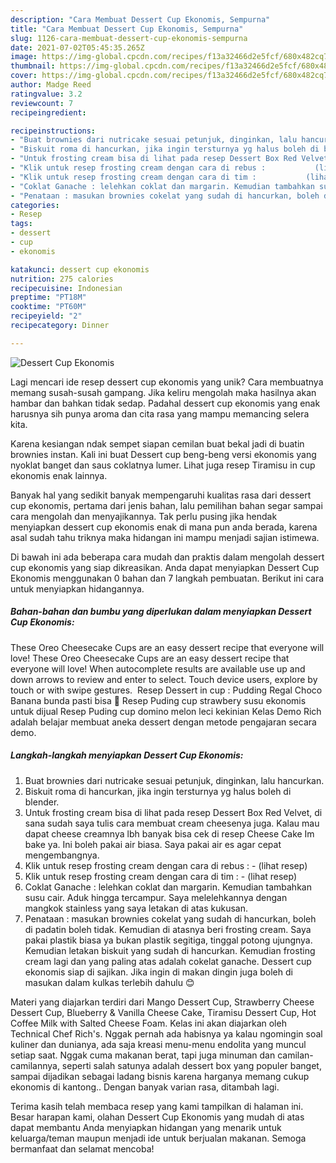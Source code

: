 ```yaml
---
description: "Cara Membuat Dessert Cup Ekonomis, Sempurna"
title: "Cara Membuat Dessert Cup Ekonomis, Sempurna"
slug: 1126-cara-membuat-dessert-cup-ekonomis-sempurna
date: 2021-07-02T05:45:35.265Z
image: https://img-global.cpcdn.com/recipes/f13a32466d2e5fcf/680x482cq70/dessert-cup-ekonomis-foto-resep-utama.jpg
thumbnail: https://img-global.cpcdn.com/recipes/f13a32466d2e5fcf/680x482cq70/dessert-cup-ekonomis-foto-resep-utama.jpg
cover: https://img-global.cpcdn.com/recipes/f13a32466d2e5fcf/680x482cq70/dessert-cup-ekonomis-foto-resep-utama.jpg
author: Madge Reed
ratingvalue: 3.2
reviewcount: 7
recipeingredient:

recipeinstructions:
- "Buat brownies dari nutricake sesuai petunjuk, dinginkan, lalu hancurkan."
- "Biskuit roma di hancurkan, jika ingin tersturnya yg halus boleh di blender."
- "Untuk frosting cream bisa di lihat pada resep Dessert Box Red Velvet, di sana sudah saya tulis cara membuat cream cheesenya juga. Kalau mau dapat cheese creamnya lbh banyak bisa cek di resep Cheese Cake Im bake ya. Ini boleh pakai air biasa. Saya pakai air es agar cepat mengembangnya."
- "Klik untuk resep frosting cream dengan cara di rebus :           (lihat resep)"
- "Klik untuk resep frosting cream dengan cara di tim :           (lihat resep)"
- "Coklat Ganache : lelehkan coklat dan margarin. Kemudian tambahkan susu cair. Aduk hingga tercampur. Saya melelehkannya dengan mangkok stainless yang saya letakan di atas kukusan."
- "Penataan : masukan brownies cokelat yang sudah di hancurkan, boleh di padatin boleh tidak. Kemudian di atasnya beri frosting cream. Saya pakai plastik biasa ya bukan plastik segitiga, tinggal potong ujungnya. Kemudian letakan biskuit yang sudah di hancurkan. Kemudian frosting cream lagi dan yang paling atas adalah cokelat ganache. Dessert cup ekonomis siap di sajikan. Jika ingin di makan dingin juga boleh di masukan dalam kulkas terlebih dahulu 😊"
categories:
- Resep
tags:
- dessert
- cup
- ekonomis

katakunci: dessert cup ekonomis 
nutrition: 275 calories
recipecuisine: Indonesian
preptime: "PT18M"
cooktime: "PT60M"
recipeyield: "2"
recipecategory: Dinner

---
```



![Dessert Cup Ekonomis](https://img-global.cpcdn.com/recipes/f13a32466d2e5fcf/680x482cq70/dessert-cup-ekonomis-foto-resep-utama.jpg)

Lagi mencari ide resep dessert cup ekonomis yang unik? Cara membuatnya memang susah-susah gampang. Jika keliru mengolah maka hasilnya akan hambar dan bahkan tidak sedap. Padahal dessert cup ekonomis yang enak harusnya sih punya aroma dan cita rasa yang mampu memancing selera kita.

Karena kesiangan ndak sempet siapan cemilan buat bekal jadi di buatin brownies instan. Kali ini buat Dessert cup beng-beng versi ekonomis yang nyoklat banget dan saus coklatnya lumer. Lihat juga resep Tiramisu in cup ekonomis enak lainnya.

Banyak hal yang sedikit banyak mempengaruhi kualitas rasa dari dessert cup ekonomis, pertama dari jenis bahan, lalu pemilihan bahan segar sampai cara mengolah dan menyajikannya. Tak perlu pusing jika hendak menyiapkan dessert cup ekonomis enak di mana pun anda berada, karena asal sudah tahu triknya maka hidangan ini mampu menjadi sajian istimewa.


Di bawah ini ada beberapa cara mudah dan praktis dalam mengolah dessert cup ekonomis yang siap dikreasikan. Anda dapat menyiapkan Dessert Cup Ekonomis menggunakan 0 bahan dan 7 langkah pembuatan. Berikut ini cara untuk menyiapkan hidangannya.

<!--inarticleads1-->

##### Bahan-bahan dan bumbu yang diperlukan dalam menyiapkan Dessert Cup Ekonomis:



These Oreo Cheesecake Cups are an easy dessert recipe that everyone will love! These Oreo Cheesecake Cups are an easy dessert recipe that everyone will love! When autocomplete results are available use up and down arrows to review and enter to select. Touch device users, explore by touch or with swipe gestures. ️ Resep Dessert in cup : Pudding Regal Choco Banana bunda pasti bisa 🍮 Resep Puding cup strawbery susu ekonomis untuk dijual Resep Puding cup domino melon leci kekinian Kelas Demo Rich adalah belajar membuat aneka dessert dengan metode pengajaran secara demo. 

<!--inarticleads2-->

##### Langkah-langkah menyiapkan Dessert Cup Ekonomis:

1. Buat brownies dari nutricake sesuai petunjuk, dinginkan, lalu hancurkan.
1. Biskuit roma di hancurkan, jika ingin tersturnya yg halus boleh di blender.
1. Untuk frosting cream bisa di lihat pada resep Dessert Box Red Velvet, di sana sudah saya tulis cara membuat cream cheesenya juga. Kalau mau dapat cheese creamnya lbh banyak bisa cek di resep Cheese Cake Im bake ya. Ini boleh pakai air biasa. Saya pakai air es agar cepat mengembangnya.
1. Klik untuk resep frosting cream dengan cara di rebus : -           (lihat resep)
1. Klik untuk resep frosting cream dengan cara di tim : -           (lihat resep)
1. Coklat Ganache : lelehkan coklat dan margarin. Kemudian tambahkan susu cair. Aduk hingga tercampur. Saya melelehkannya dengan mangkok stainless yang saya letakan di atas kukusan.
1. Penataan : masukan brownies cokelat yang sudah di hancurkan, boleh di padatin boleh tidak. Kemudian di atasnya beri frosting cream. Saya pakai plastik biasa ya bukan plastik segitiga, tinggal potong ujungnya. Kemudian letakan biskuit yang sudah di hancurkan. Kemudian frosting cream lagi dan yang paling atas adalah cokelat ganache. Dessert cup ekonomis siap di sajikan. Jika ingin di makan dingin juga boleh di masukan dalam kulkas terlebih dahulu 😊


Materi yang diajarkan terdiri dari Mango Dessert Cup, Strawberry Cheese Dessert Cup, Blueberry &amp; Vanilla Cheese Cake, Tiramisu Dessert Cup, Hot Coffee Milk with Salted Cheese Foam. Kelas ini akan diajarkan oleh Technical Chef Rich&#39;s. Nggak pernah ada habisnya ya kalau ngomingin soal kuliner dan dunianya, ada saja kreasi menu-menu endolita yang muncul setiap saat. Nggak cuma makanan berat, tapi juga minuman dan camilan-camilannya, seperti salah satunya adalah dessert box yang populer banget, sampai dijadikan sebagai ladang bisnis karena harganya memang cukup ekonomis di kantong.. Dengan banyak varian rasa, ditambah lagi. 

Terima kasih telah membaca resep yang kami tampilkan di halaman ini. Besar harapan kami, olahan Dessert Cup Ekonomis yang mudah di atas dapat membantu Anda menyiapkan hidangan yang menarik untuk keluarga/teman maupun menjadi ide untuk berjualan makanan. Semoga bermanfaat dan selamat mencoba!
